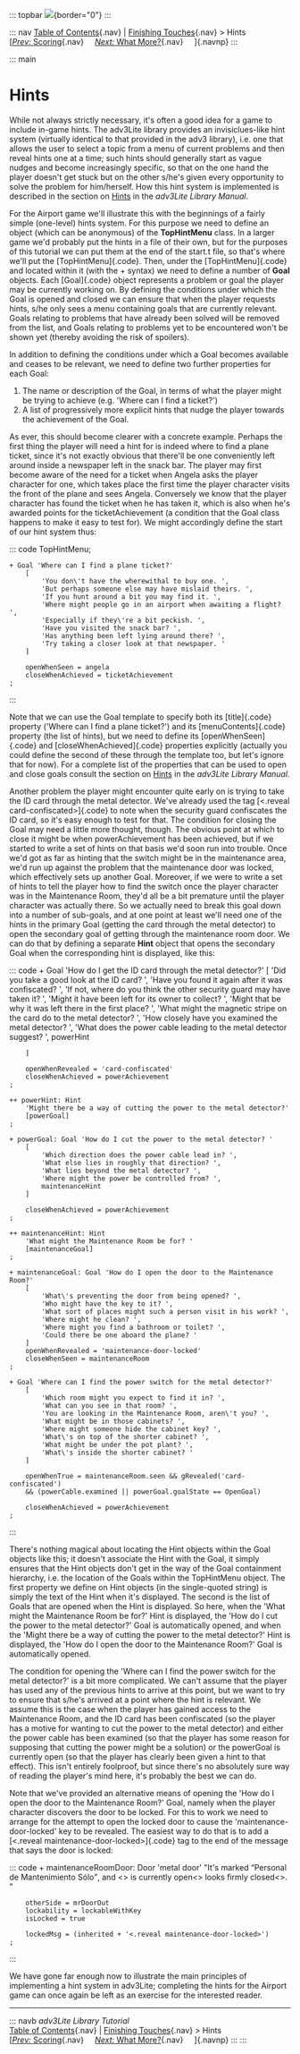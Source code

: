 ::: topbar
![](topbar.jpg){border="0"}
:::

::: nav
[Table of Contents](toc.htm){.nav} \| [Finishing
Touches](finish.htm){.nav} \> Hints\
[[*Prev:* Scoring](scoring.htm){.nav}     [*Next:* What
More?](whatmore.htm){.nav}     ]{.navnp}
:::

::: main
# Hints

While not always strictly necessary, it\'s often a good idea for a game
to include in-game hints. The adv3Lite library provides an
invisiclues-like hint system (virtually identical to that provided in
the adv3 library), i.e. one that allows the user to select a topic from
a menu of current problems and then reveal hints one at a time; such
hints should generally start as vague nudges and become increasingly
specific, so that on the one hand the player doesn\'t get stuck but on
the other s/he\'s given every opportunity to solve the problem for
him/herself. How this hint system is implemented is described in the
section on [Hints](../manual/hint.htm) in the *adv3Lite Library Manual*.

For the Airport game we\'ll illustrate this with the beginnings of a
fairly simple (one-level) hints system. For this purpose we need to
define an object (which can be anonymous) of the **TopHintMenu** class.
In a larger game we\'d probably put the hints in a file of their own,
but for the purposes of this tutorial we can put them at the end of the
start.t file, so that\'s where we\'ll put the [TopHintMenu]{.code}.
Then, under the [TopHintMenu]{.code} and located within it (with the +
syntax) we need to define a number of **Goal** objects. Each
[Goal]{.code} object represents a problem or goal the player may be
currently working on. By defining the conditions under which the Goal is
opened and closed we can ensure that when the player requests hints,
s/he only sees a menu containing goals that are currently relevant.
Goals relating to problems that have already been solved will be removed
from the list, and Goals relating to problems yet to be encountered
won\'t be shown yet (thereby avoiding the risk of spoilers).

In addition to defining the conditions under which a Goal becomes
available and ceases to be relevant, we need to define two further
properties for each Goal:

1.  The name or description of the Goal, in terms of what the player
    might be trying to achieve (e.g. \'Where can I find a ticket?\')
2.  A list of progressively more explicit hints that nudge the player
    towards the achievement of the Goal.

As ever, this should become clearer with a concrete example. Perhaps the
first thing the player will need a hint for is indeed where to find a
plane ticket, since it\'s not exactly obvious that there\'ll be one
conveniently left around inside a newspaper left in the snack bar. The
player may first become aware of the need for a ticket when Angela asks
the player character for one, which takes place the first time the
player character visits the front of the plane and sees Angela.
Conversely we know that the player character has found the ticket when
he has taken it, which is also when he\'s awarded points for the
ticketAchievement (a condition that the Goal class happens to make it
easy to test for). We might accordingly define the start of our hint
system thus:

::: code
    TopHintMenu;

    + Goal 'Where can I find a plane ticket?'
        [
            'You don\'t have the wherewithal to buy one. ',
            'But perhaps someone else may have mislaid theirs. ',
            'If you hunt around a bit you may find it. ',
            'Where might people go in an airport when awaiting a flight? ',
            'Especially if they\'re a bit peckish. ',
            'Have you visited the snack bar? ',
            'Has anything been left lying around there? ',
            'Try taking a closer look at that newspaper. '
        ]
        
        openWhenSeen = angela
        closeWhenAchieved = ticketAchievement
    ;
:::

Note that we can use the Goal template to specify both its
[title]{.code} property (\'Where can I find a plane ticket?\') and its
[menuContents]{.code} property (the list of hints), but we need to
define its [openWhenSeen]{.code} and [closeWhenAchieved]{.code}
properties explicitly (actually you could define the second of these
through the template too, but let\'s ignore that for now). For a
complete list of the properties that can be used to open and close goals
consult the section on [Hints](../manual/hint.htm) in the *adv3Lite
Library Manual*.

Another problem the player might encounter quite early on is trying to
take the ID card through the metal detector. We\'ve already used the tag
[\<.reveal card-confiscated\>]{.code} to note when the security guard
confiscates the ID card, so it\'s easy enough to test for that. The
condition for closing the Goal may need a little more thought, though.
The obvious point at which to close it might be when powerAchievement
has been achieved, but if we started to write a set of hints on that
basis we\'d soon run into trouble. Once we\'d got as far as hinting that
the switch might be in the maintenance area, we\'d run up against the
problem that the maintenance door was locked, which effectively sets up
another Goal. Moreover, if we were to write a set of hints to tell the
player how to find the switch once the player character was in the
Maintenance Room, they\'d all be a bit premature until the player
character was actually there. So we actually need to break this goal
down into a number of sub-goals, and at one point at least we\'ll need
one of the hints in the primary Goal (getting the card through the metal
detector) to open the secondary goal of getting through the maintenance
room door. We can do that by defining a separate **Hint** object that
opens the secondary Goal when the corresponding hint is displayed, like
this:

::: code
    + Goal 'How do I get the ID card through the metal detector?'
        [
            'Did you take a good look at the ID card? ',
            'Have you found it again after it was confiscated? ',
            'If not, where do you think the other security guard may have taken it?
            ',
            'Might it have been left for its owner to collect? ',
            'Might that be why it was left there in the first place? ',
            'What might the magnetic stripe on the card do to the metal detector? ',
            'How closely have you examined the metal detector? ',
            'What does the power cable leading to the metal detector suggest? ',
            powerHint
            
        ]

        openWhenRevealed = 'card-confiscated'
        closeWhenAchieved = powerAchievement
    ;

    ++ powerHint: Hint 
        'Might there be a way of cutting the power to the metal detector?'
        [powerGoal]
    ;

    + powerGoal: Goal 'How do I cut the power to the metal detector? '
        [
            'Which direction does the power cable lead in? ',
            'What else lies in roughly that direction? ',
            'What lies beyond the metal detector? ',
            'Where might the power be controlled from? ',
            maintenanceHint
        ]
        
        closeWhenAchieved = powerAchievement
    ;

    ++ maintenanceHint: Hint
        'What might the Maintenance Room be for? '
        [maintenanceGoal]
    ;

    + maintenanceGoal: Goal 'How do I open the door to the Maintenance Room?'
        [
            'What\'s preventing the door from being opened? ',
            'Who might have the key to it? ',
            'What sort of places might such a person visit in his work? ',
            'Where might he clean? ',
            'Where might you find a bathroom or toilet? ',
            'Could there be one aboard the plane? '    
        ]
        openWhenRevealed = 'maintenance-door-locked'
        closeWhenSeen = maintenanceRoom
    ;

    + Goal 'Where can I find the power switch for the metal detector?'
        [
            'Which room might you expect to find it in? ',
            'What can you see in that room? ',
            'You are looking in the Maintenance Room, aren\'t you? ',
            'What might be in those cabinets? ',
            'Where might someone hide the cabinet key? ',
            'What\'s on top of the shorter cabinet? ',
            'What might be under the pot plant? ',
            'What\'s inside the shorter cabinet? '
        ]
        
        openWhenTrue = maintenanceRoom.seen && gRevealed('card-confiscated') 
        && (powerCable.examined || powerGoal.goalState == OpenGoal)
        
        closeWhenAchieved = powerAchievement
    ;
:::

There\'s nothing magical about locating the Hint objects within the Goal
objects like this; it doesn\'t associate the Hint with the Goal, it
simply ensures that the Hint objects don\'t get in the way of the Goal
containment hierarchy, i.e. the location of the Goals within the
TopHintMenu object. The first property we define on Hint objects (in the
single-quoted string) is simply the text of the Hint when it\'s
displayed. The second is the list of Goals that are opened when the Hint
is displayed. So here, when the \'What might the Maintenance Room be
for?\' Hint is displayed, the \'How do I cut the power to the metal
detector?\' Goal is automatically opened, and when the \'Might there be
a way of cutting the power to the metal detector?\' Hint is displayed,
the \'How do I open the door to the Maintenance Room?\' Goal is
automatically opened.

The condition for opening the \'Where can I find the power switch for
the metal detector?\' is a bit more complicated. We can\'t assume that
the player has used any of the previous hints to arrive at this point,
but we want to try to ensure that s/he\'s arrived at a point where the
hint is relevant. We assume this is the case when the player has gained
access to the Maintenance Room, and the ID card has been confiscated (so
the player has a motive for wanting to cut the power to the metal
detector) and either the power cable has been examined (so that the
player has some reason for supposing that cutting the power might be a
solution) or the powerGoal is currently open (so that the player has
clearly been given a hint to that effect). This isn\'t entirely
foolproof, but since there\'s no absolutely sure way of reading the
player\'s mind here, it\'s probably the best we can do.

Note that we\'ve provided an alternative means of opening the \'How do I
open the door to the Maintenance Room?\' Goal, namely when the player
character discovers the door to be locked. For this to work we need to
arrange for the attempt to open the locked door to cause the
\'maintenance-door-locked\' key to be revealed. The easiest way to do
that is to add a [\<.reveal maintenance-door-locked\>]{.code} tag to the
end of the message that says the door is locked:

::: code
    + maintenanceRoomDoor: Door 'metal door'
        "It's marked <q>Personal de Mantenimiento S&oacute;lo</q>, and <<if isOpen>>
        is currently open<<else>> looks firmly closed<<end>>. "
        
        otherSide = mrDoorOut
        lockability = lockableWithKey
        isLocked = true
        
        lockedMsg = (inherited + '<.reveal maintenance-door-locked>')
    ;
:::

We have gone far enough now to illustrate the main principles of
implementing a hint system in adv3Lite; completing the hints for the
Airport game can once again be left as an exercise for the interested
reader.

------------------------------------------------------------------------

::: navb
*adv3Lite Library Tutorial*\
[Table of Contents](toc.htm){.nav} \| [Finishing
Touches](finish.htm){.nav} \> Hints\
[[*Prev:* Scoring](scoring.htm){.nav}     [*Next:* What
More?](whatmore.htm){.nav}     ]{.navnp}
:::
:::
